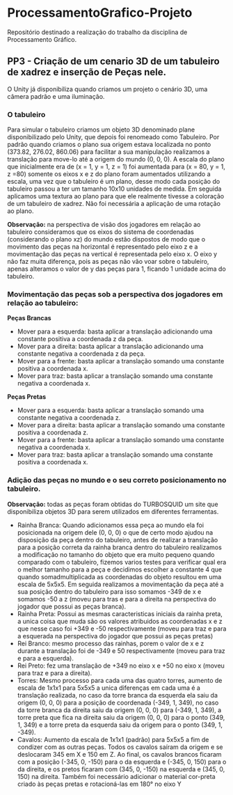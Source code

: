 # ProcessamentoGrafico-Projeto
Repositório destinado a realização do trabalho da disciplina de Processamento Gráfico.

## PP3 - Criação de um cenario 3D de um tabuleiro de xadrez e inserção de Peças nele.

O Unity já disponibiliza quando criamos um projeto o cenário 3D, uma câmera padrão e uma iluminação.

### O tabuleiro
Para simular o tabuleiro criamos um objeto 3D denominado plane disponibilizado pelo Unity, que depois foi renomeado como Tabuleiro. Por padrão quando criamos o plano sua origem estava localizada no ponto (373.82, 276.02, 860.06) para facilitar a sua manipulação realizamos a translação para move-lo até a origem do mundo (0, 0, 0). A escala do plano que inicialmente era de (x = 1, y = 1, z = 1) foi aumentada para (x = 80, y = 1, z =80) somente os eixos x e z do plano foram aumentados utilizando a escala, uma vez que o tabuleiro é um plano, desse modo cada posição do tabuleiro passou a ter um tamanho 10x10 unidades de medida. Em seguida aplicamos uma textura ao plano para que ele realmente tivesse a coloração de um tabuleiro de xadrez. Não foi necessária a aplicação de uma rotação ao plano.

**Observação:** na perspectiva de visão dos jogadores em relação ao tabuleiro consideramos que  os eixos do sistema de coordenadas (considerando o plano xz) do mundo estão dispostos de modo que o movimento das peças na horizontal é representado pelo eixo z e a movimentação das peças na vertical é representada pelo eixo x. O eixo y não faz muita diferença, pois as peças não vão voar sobre o tabuleiro, apenas alteramos o valor de y das peças para 1, ficando 1 unidade acima do tabuleiro.

### Movimentação das peças sob a perspectiva dos jogadores em relação ao tabuleiro:

**Peças Brancas**
- Mover para a esquerda: basta aplicar a translação adicionando uma constante positiva a coordenada z da peça.
- Mover para a direita: basta aplicar a translação adicionando uma constante negativa a coordenada z da peça.
- Mover para a frente: basta aplicar a translação somando uma constante positiva a coordenada x.
- Mover para traz: basta aplicar a translação somando uma constante negativa a coordenada x.

**Peças Pretas**
- Mover para a esquerda: basta aplicar a translação somando uma constante negativa a coordenada z.
- Mover para a direita: basta aplicar a translação somando uma constante positiva a coordenada z. 
- Mover para a frente: basta aplicar a translação somando uma constante negativa a coordenada x.
- Mover para traz: basta aplicar a translação somando uma constante positiva a coordenada x.  

### Adição das peças no mundo e o seu correto posicionamento no tabuleiro.
**Observação:** todas as peças foram obtidas do TURBOSQUID um site que disponibiliza objetos 3D para serem utilizados em diferentes ferramentas.

- Rainha Branca: Quando adicionamos essa peça ao mundo ela foi posicionada na origem dele (0, 0, 0) o que de certo modo ajudou na disposição da peça dentro do tabuleiro, antes de realizar a translação para a posição correta da rainha branca dentro do tabuleiro realizamos a modificação no tamanho do objeto que era muito pequeno quando comparado com o tabuleiro, fizemos varios testes para verificar qual era o melhor tamanho para a peça e decidimos escolher a constante 4 que quando somadmultiplicada as coordenadas do objeto resultou em uma escala de 5x5x5. Em seguida realizamos a movimentação da peça até a sua posição dentro do tabuleiro para isso somamos -349 de x e somamos -50 a z (moveu para tras e para a direita na perspectiva do jogador que possui as peças branca). 
- Rainha Preta: Possui as mesmas caracteristicas iniciais da rainha preta, a unica coisa que muda são os valores atribuidos as coordenadas x e z que nesse caso foi +349 e -50 respectivamente (moveu para traz e para a esquerada na perspectiva do jogador que possui as peças pretas) 
- Rei Branco: mesmo processo das rainhas, porem o valor de x e z durante a translação foi de -349 e 50 respectivamente (moveu para traz e para a esquerda).
- Rei Preto: fez uma translação de +349 no eixo x e +50 no eixo x (moveu para traz e para a direita).
- Torres: Mesmo processo para cada uma das quatro torres, aumento de escala de 1x1x1 para 5x5x5 a unica diferenças em cada uma é a translação realizada, no caso da torre branca da esquerda ela saiu da origem (0, 0, 0) para a posição de coordenada (-349, 1, 349), no caso da torre branca da direita saiu da origem (0, 0, 0) para (-349, 1, 349), a torre preta que fica na direita saiu da origem (0, 0, 0) para o ponto (349, 1, 349) e a torre preta da esquerda saiu da origem para o ponto (349, 1, -349).
- Cavalos: Aumento da escala de 1x1x1 (padrão) para 5x5x5 a fim de condizer com as outras peças. Todos os cavalos saíram da origem e se deslocaram 345 em X e 150 em Z. Ao final, os cavalos brancos ficaram com a posição (-345, 0, -150) para o da esquerda e (-345, 0, 150) para o da direita, e os pretos ficaram com (345, 0, -150) na esquerda e (345, 0, 150) na direita. Também foi necessário adicionar o material cor-preta criado às peças pretas e rotacioná-las em 180° no eixo Y


